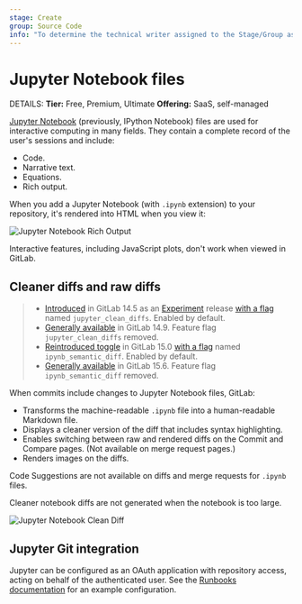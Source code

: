 ```yaml
---
stage: Create
group: Source Code
info: "To determine the technical writer assigned to the Stage/Group associated with this page, see https://handbook.gitlab.com/handbook/product/ux/technical-writing/#assignments"
---
```

# Jupyter Notebook files

DETAILS:
**Tier:** Free, Premium, Ultimate
**Offering:** SaaS, self-managed

[Jupyter Notebook](https://jupyter.org/) (previously, IPython Notebook) files are used for
interactive computing in many fields. They contain a complete record of the
user's sessions and include:

- Code.
- Narrative text.
- Equations.
- Rich output.

When you add a Jupyter Notebook (with `.ipynb` extension) to your repository,
it's rendered into HTML when you view it:

![Jupyter Notebook Rich Output](img/jupyter_notebook.png)

Interactive features, including JavaScript plots, don't work when viewed in
GitLab.

## Cleaner diffs and raw diffs

> - [Introduced](https://gitlab.com/groups/gitlab-org/-/epics/6589) in GitLab 14.5 as an [Experiment](../../../../policy/experiment-beta-support.md#experiment) release [with a flag](../../../../administration/feature_flags.md) named `jupyter_clean_diffs`. Enabled by default.
> - [Generally available](https://gitlab.com/gitlab-org/gitlab/-/merge_requests/75500) in GitLab 14.9. Feature flag `jupyter_clean_diffs` removed.
> - [Reintroduced toggle](https://gitlab.com/gitlab-org/gitlab/-/merge_requests/85079) in GitLab 15.0 [with a flag](../../../../administration/feature_flags.md) named `ipynb_semantic_diff`. Enabled by default.
> - [Generally available](https://gitlab.com/gitlab-org/gitlab/-/merge_requests/95373) in GitLab 15.6. Feature flag `ipynb_semantic_diff` removed.

When commits include changes to Jupyter Notebook files, GitLab:

- Transforms the machine-readable `.ipynb` file into a human-readable Markdown file.
- Displays a cleaner version of the diff that includes syntax highlighting.
- Enables switching between raw and rendered diffs on the Commit and Compare pages. (Not available on merge request pages.)
- Renders images on the diffs.

Code Suggestions are not available on diffs and merge requests for `.ipynb` files.

Cleaner notebook diffs are not generated when the notebook is too large.

![Jupyter Notebook Clean Diff](img/jupyter_notebook_diff_v14_5.png)

## Jupyter Git integration

Jupyter can be configured as an OAuth application with repository access, acting
on behalf of the authenticated user. See the
[Runbooks documentation](../../../project/clusters/runbooks/index.md) for an
example configuration.
